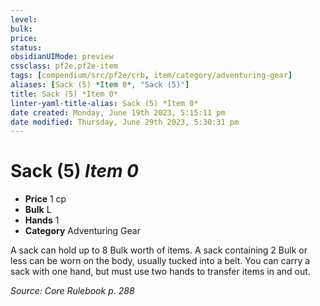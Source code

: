 ```yaml
---
level:
bulk:
price:
status:
obsidianUIMode: preview
cssclass: pf2e,pf2e-item
tags: [compendium/src/pf2e/crb, item/category/adventuring-gear]
aliases: [Sack (5) *Item 0*, "Sack (5)"]
title: Sack (5) *Item 0*
linter-yaml-title-alias: Sack (5) *Item 0*
date created: Monday, June 19th 2023, 5:15:11 pm
date modified: Thursday, June 29th 2023, 5:30:31 pm
---
```


# Sack (5) *Item 0*

- **Price** 1 cp
- **Bulk** L
- **Hands** 1
- **Category** Adventuring Gear

A sack can hold up to 8 Bulk worth of items. A sack containing 2 Bulk or less can be worn on the body, usually tucked into a belt. You can carry a sack with one hand, but must use two hands to transfer items in and out.

*Source: Core Rulebook p. 288*
